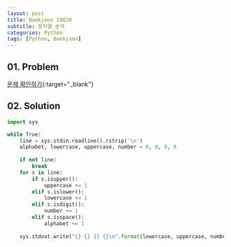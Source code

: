 ```yaml
---
layout: post
title: Baekjoon 10820
subtitle: 문자열 분석
categories: Python
tags: [Python, Baekjoon]
---
```


## 01. Problem

[문제 확인하기](https://www.acmicpc.net/problem/10820){:target="_blank"}

## 02. Solution

```Python
import sys

while True:
    line = sys.stdin.readline().rstrip('\n')
    alphabet, lowercase, uppercase, number = 0, 0, 0, 0
    
    if not line:
        break
    for s in line:
        if s.isupper():
            uppercase += 1
        elif s.islower():
            lowercase += 1
        elif s.isdigit():
            number += 1
        elif s.isspace():
            alphabet += 1
    
    sys.stdout.write("{} {} {} {}\n".format(lowercase, uppercase, number, alphabet))
```
